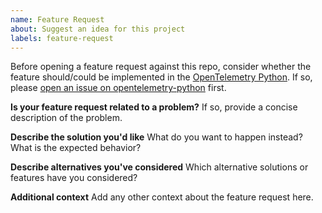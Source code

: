 ```yaml
---
name: Feature Request
about: Suggest an idea for this project
labels: feature-request
---
```


Before opening a feature request against this repo, consider whether the feature should/could be implemented in the [OpenTelemetry Python](https://github.com/open-telemetry/opentelemetry-python). If so, please [open an issue on opentelemetry-python](https://github.com/open-telemetry/opentelemetry-python/issues/new) first.

**Is your feature request related to a problem?**
If so, provide a concise description of the problem.

**Describe the solution you'd like**
What do you want to happen instead? What is the expected behavior?

**Describe alternatives you've considered**
Which alternative solutions or features have you considered?

**Additional context**
Add any other context about the feature request here.
